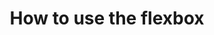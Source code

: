 ---
name: 'how-to-use-flexbox'
trans: 'disena-programa-skeletons-screens'
title: How to use the flexbox
year: 21 Feb 2020
color: '#edece7'
isTextColorDark: true
noMainImage: true
extraComponent: 'Datatable'
id: 'how-to-use-flexbox'
description: |
  You will learn how to design a Skeleton Screen thinking about its asynchronometry and how to code it based on Sketch or Photoshop opacity modes.
---